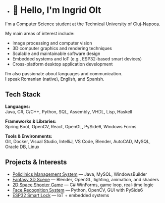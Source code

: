 - # 👋 Hello, I'm Ingrid Olt

I'm a Computer Science student at the Technical University of Cluj-Napoca.

My main areas of interest include:

- Image processing and computer vision  
- 3D computer graphics and rendering techniques
- Scalable and maintainable software design 
- Embedded systems and IoT (e.g., ESP32-based smart devices)  
- Cross-platform desktop application development  

I’m also passionate about languages and communication.  
I speak Romanian (native), English, and Spanish.

## Tech Stack

**Languages:**  
Java, C#, C/C++, Python, SQL, Assembly, VHDL, Lisp, Haskell

**Frameworks & Libraries:**  
Spring Boot, OpenCV, React, OpenGL, PySide6, Windows Forms

**Tools & Environments:**  
Git, Docker, Visual Studio, IntelliJ, VS Code, Blender, AutoCAD, MySQL, Oracle DB, Linux

## Projects & Interests

- [Policlinics Management System](https://github.com/oltingrid/Policlinics-Management-System) — Java, MySQL, WindowsBuilder
- [Fantasy 3D Scene](https://github.com/oltingrid/Fantasy-3D-Scene) — Blender, OpenGL, lighting, animation, and shaders
- [2D Space Shooter Game](https://github.com/oltingrid/Space_Shooter_Game) — C# WinForms, game loop, real-time logic
- [Face Recognition System](https://github.com/oltingrid/Face-Recognition-System) — Python, OpenCV, GUI with PySide6
- [ESP32 Smart Lock](https://github.com/oltingrid/ESP32-Smart-Lock-System) — IoT + embedded systems

